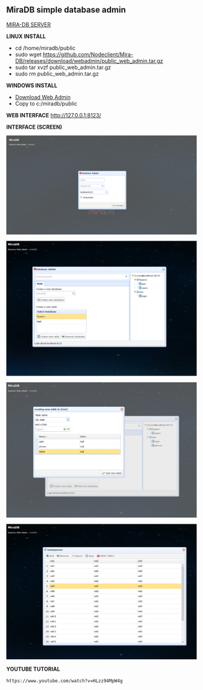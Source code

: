 ## MiraDB simple database admin

[MIRA-DB SERVER](https://git.io/fpKvh "SERVER")

**LINUX INSTALL**
* cd /home/miradb/public
* sudo wget https://github.com/Nodeclient/Mira-DB/releases/download/webadmin/public_web_admin.tar.gz
* sudo tar xvzf public_web_admin.tar.gz
* sudo rm public_web_admin.tar.gz

**WINDOWS INSTALL**
* [Download Web Admin](https://github.com/Nodeclient/Mira-DB/releases/download/webadmin/public_web_admin.tar.gz "dgf")
* Copy to c:/miradb/public

**WEB INTERFACE**
	http://127.0.0.1:8123/


**INTERFACE (SCREEN)**

![](./1.png)

![](./2.jpg)

![](./3.jpg)

![](./4.jpg)

**YOUTUBE TUTORIAL**

 	https://www.youtube.com/watch?v=HLzz94MpW4g
